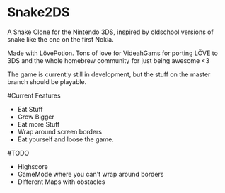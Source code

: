 # Snake2DS
A Snake Clone for the Nintendo 3DS, inspired by oldschool versions of snake like the one on the first Nokia.

Made with LövePotion. Tons of love for VideahGams for porting LÖVE to 3DS and the whole homebrew community for just being awesome <3

The game is currently still in development, but the stuff on the master branch should be playable.

#Current Features
- Eat Stuff
- Grow Bigger
- Eat more Stuff
- Wrap around screen borders
- Eat yourself and loose the game.

#TODO
- Highscore
- GameMode where you can't wrap around borders
- Different Maps with obstacles